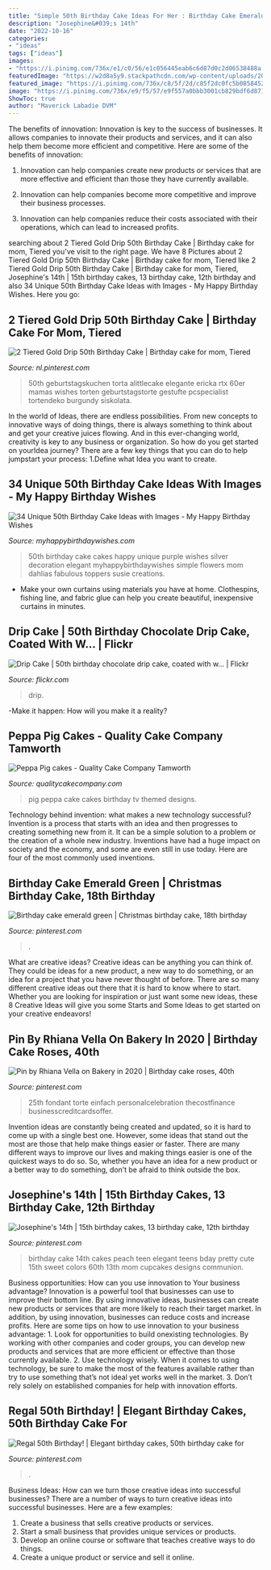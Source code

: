 ```yaml
---
title: "Simple 50th Birthday Cake Ideas For Her : Birthday Cake Emerald Green"
description: "Josephine&#039;s 14th"
date: "2022-10-16"
categories:
- "ideas"
tags: ["ideas"]
images:
- "https://i.pinimg.com/736x/e1/c0/56/e1c056445eab6c6d87d0c2d06538488a.jpg"
featuredImage: "https://w2d8a5y9.stackpathcdn.com/wp-content/uploads/2017/09/Peppa-pig-2d.jpg"
featured_image: "https://i.pinimg.com/736x/c8/5f/2d/c85f2dc0fc5b0858452f14a38ff8047d.jpg"
image: "https://i.pinimg.com/736x/e9/f5/57/e9f557a0bbb3001cb829bdf6d8716b76.jpg"
ShowToc: true
author: "Maverick Labadie DVM"
---
```



The benefits of innovation:
Innovation is key to the success of businesses. It allows companies to innovate their products and services, and it can also help them become more efficient and competitive. Here are some of the benefits of innovation:
1. Innovation can help companies create new products or services that are more effective and efficient than those they have currently available.

2. Innovation can help companies become more competitive and improve their business processes.

3. Innovation can help companies reduce their costs associated with their operations, which can lead to increased profits.

	

		
searching about 2 Tiered Gold Drip 50th Birthday Cake | Birthday cake for mom, Tiered you've visit to the right page. We have 8 Pictures about 2 Tiered Gold Drip 50th Birthday Cake | Birthday cake for mom, Tiered like 2 Tiered Gold Drip 50th Birthday Cake | Birthday cake for mom, Tiered, Josephine&#039;s 14th | 15th birthday cakes, 13 birthday cake, 12th birthday and also 34 Unique 50th Birthday Cake Ideas with Images - My Happy Birthday Wishes. Here you go:
		
    
## 2 Tiered Gold Drip 50th Birthday Cake | Birthday Cake For Mom, Tiered

<img loading=lazy src="https://i.pinimg.com/736x/c8/5f/2d/c85f2dc0fc5b0858452f14a38ff8047d.jpg" onerror="this.onerror=null;this.src='https://tse1.mm.bing.net/th?id=OIP.ffmKcPXJdLMVPZhRhL0JiwHaKS&amp;pid=15.1';" alt="2 Tiered Gold Drip 50th Birthday Cake | Birthday cake for mom, Tiered">

_Source: nl.pinterest.com_

>50th geburtstagskuchen torta alittlecake elegante ericka rtx 60er mamas wishes torten geburtstagstorte gestufte pcspecialist tortendeko burgundy siskolata. 

	

In the world of Ideas, there are endless possibilities. From new concepts to innovative ways of doing things, there is always something to think about and get your creative juices flowing. And in this ever-changing world, creativity is key to any business or organization. So how do you get started on yourIdea journey? There are a few key things that you can do to help jumpstart your process: 1.Define what Idea you want to create.

    
## 34 Unique 50th Birthday Cake Ideas With Images - My Happy Birthday Wishes

<img loading=lazy src="https://www.myhappybirthdaywishes.com/wp-content/uploads/2016/09/dahlia-50th-birthday-cakes.jpg" onerror="this.onerror=null;this.src='https://tse2.mm.bing.net/th?id=OIP.MSVZkx5a14PwavBFdOYO4wHaLG&amp;pid=15.1';" alt="34 Unique 50th Birthday Cake Ideas with Images - My Happy Birthday Wishes">

_Source: myhappybirthdaywishes.com_

>50th birthday cake cakes happy unique purple wishes silver decoration elegant myhappybirthdaywishes simple flowers mom dahlias fabulous toppers susie creations. 

	

- Make your own curtains using materials you have at home. Clothespins, fishing line, and fabric glue can help you create beautiful, inexpensive curtains in minutes.

    
## Drip Cake | 50th Birthday Chocolate Drip Cake, Coated With W… | Flickr

<img loading=lazy src="https://c1.staticflickr.com/1/652/31478740401_8e7aee000b_b.jpg" onerror="this.onerror=null;this.src='https://tse2.mm.bing.net/th?id=OIP.4jmcys0WiWlw5vbYc7IOHAHaJ4&amp;pid=15.1';" alt="Drip Cake | 50th birthday chocolate drip cake, coated with w… | Flickr">

_Source: flickr.com_

>drip. 

	

-Make it happen: How will you make it a reality?

    
## Peppa Pig Cakes - Quality Cake Company Tamworth

<img loading=lazy src="https://w2d8a5y9.stackpathcdn.com/wp-content/uploads/2017/09/Peppa-pig-2d.jpg" onerror="this.onerror=null;this.src='https://tse2.mm.bing.net/th?id=OIP.ue-dB9gfF_zAjpWIeRrkfwHaHx&amp;pid=15.1';" alt="Peppa Pig cakes - Quality Cake Company Tamworth">

_Source: qualitycakecompany.com_

>pig peppa cake cakes birthday tv themed designs. 

	

Technology behind invention: what makes a new technology successful?
Invention is a process that starts with an idea and then progresses to creating something new from it. It can be a simple solution to a problem or the creation of a whole new industry. Inventions have had a huge impact on society and the economy, and some are even still in use today. Here are four of the most commonly used inventions.

    
## Birthday Cake Emerald Green | Christmas Birthday Cake, 18th Birthday

<img loading=lazy src="https://i.pinimg.com/736x/79/1f/c2/791fc2713288e6758b73c6cc8c0fdf92.jpg" onerror="this.onerror=null;this.src='https://tse3.mm.bing.net/th?id=OIP.SPVqUXjbCG90-E5QtcH6iQHaIt&amp;pid=15.1';" alt="Birthday cake emerald green | Christmas birthday cake, 18th birthday">

_Source: pinterest.com_

>. 

	

What are creative ideas?
Creative ideas can be anything you can think of. They could be ideas for a new product, a new way to do something, or an idea for a project that you have never thought of before. There are so many different creative ideas out there that it is hard to know where to start. Whether you are looking for inspiration or just want some new ideas, these 8 Creative Ideas will give you some Starts and Some Ideas to get started on your creative endeavors!

    
## Pin By Rhiana Vella On Bakery In 2020 | Birthday Cake Roses, 40th

<img loading=lazy src="https://i.pinimg.com/736x/e9/f5/57/e9f557a0bbb3001cb829bdf6d8716b76.jpg" onerror="this.onerror=null;this.src='https://tse2.mm.bing.net/th?id=OIP.yhFf3BJn9aVk5w7FI1if5wHaJQ&amp;pid=15.1';" alt="Pin by Rhiana Vella on Bakery in 2020 | Birthday cake roses, 40th">

_Source: pinterest.com_

>25th fondant torte einfach personalcelebration thecostfinance businesscreditcardsoffer. 

	

Invention ideas are constantly being created and updated, so it is hard to come up with a single best one. However, some ideas that stand out the most are those that help make things easier or faster. There are many different ways to improve our lives and making things easier is one of the quickest ways to do so. So, whether you have an idea for a new product or a better way to do something, don’t be afraid to think outside the box.

    
## Josephine&#039;s 14th | 15th Birthday Cakes, 13 Birthday Cake, 12th Birthday

<img loading=lazy src="https://i.pinimg.com/736x/4f/24/8f/4f248fd7ee27b2b61ba55ec8057327f0--th-birthday-cake-ideas-cake-birthday-teen.jpg" onerror="this.onerror=null;this.src='https://tse4.mm.bing.net/th?id=OIP.nnle0m3ltC4yrXd8tSzmwAAAAA&amp;pid=15.1';" alt="Josephine&#039;s 14th | 15th birthday cakes, 13 birthday cake, 12th birthday">

_Source: pinterest.com_

>birthday cake 14th cakes peach teen elegant teens bday pretty cute 15th sweet colors 60th 13th mom cupcakes designs communion. 

	

Business opportunities: How can you use innovation to Your business advantage?
Innovation is a powerful tool that businesses can use to improve their bottom line. By using innovative ideas, businesses can create new products or services that are more likely to reach their target market. In addition, by using innovation, businesses can reduce costs and increase profits. Here are some tips on how to use innovation to your business advantage: 1. Look for opportunities to build onexisting technologies. By working with other companies and coder groups, you can develop new products and services that are more efficient or effective than those currently available. 2. Use technology wisely. When it comes to using technology, be sure to make the most of the features available rather than try to use something that’s not ideal yet works well in the market. 3. Don’t rely solely on established companies for help with innovation efforts.

    
## Regal 50th Birthday! | Elegant Birthday Cakes, 50th Birthday Cake For

<img loading=lazy src="https://i.pinimg.com/736x/e1/c0/56/e1c056445eab6c6d87d0c2d06538488a.jpg" onerror="this.onerror=null;this.src='https://tse1.mm.bing.net/th?id=OIP.QVjjsn03bVV5_sjHOugeFgHaLH&amp;pid=15.1';" alt="Regal 50th Birthday! | Elegant birthday cakes, 50th birthday cake for">

_Source: pinterest.com_

>. 

	

Business Ideas: How can we turn those creative ideas into successful businesses?
There are a number of ways to turn creative ideas into successful businesses. Here are a few examples: 
1. Create a business that sells creative products or services.
2. Start a small business that provides unique services or products.
3. Develop an online course or software that teaches creative ways to do things. 
4. Create a unique product or service and sell it online.

